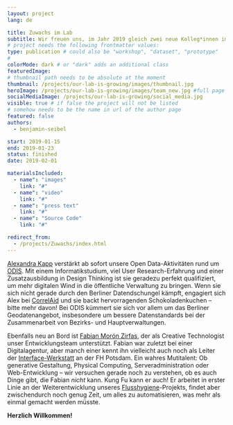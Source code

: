 ```yaml
---
layout: project
lang: de

title: Zuwachs im Lab
subtitle: Wir freuen uns, im Jahr 2019 gleich zwei neue Kolleg*innen im Lab zu begrüßen!
# project needs the following frontmatter values:
type: publication # could also be "workshop", "dataset", "prototype"
#
colorMode: dark # or "dark" adds an additional class
featuredImage:
# thumbnail path needs to be absolute at the moment
thumbnail: /projects/our-lab-is-growing/images/thumbnail.jpg
heroImage: /projects/our-lab-is-growing/images/team_new.jpg #full page url
socialMediaImage: /projects/our-lab-is-growing/social_media.jpg
visible: true # if false the project will not be listed
# somehow needs to be the name in url of the author page
featured: false
authors:
  - benjamin-seibel

start: 2019-01-15
end: 2019-01-23
status: finished
date: 2019-02-01

materialsIncluded:
  - name": "images"
    link: "#"
  - name": "video"
    link: "#"
  - name": "press text"
    link: "#"
  - name": "Source Code"
    link: "#"

redirect_from:
  - /projects/Zuwachs/index.html
---
```


[Alexandra Kapp](https://twitter.com/lxndrkp) verstärkt ab sofort unsere Open Data-Aktivitäten rund um [ODIS](http://odis-berlin.de/). Mit einem Informatikstudium, viel User Research-Erfahrung und einer Zusatzausbildung in Design Thinking ist sie geradezu perfekt qualifiziert, um mehr digitalen Wind in die öffentliche Verwaltung zu bringen. Wenn sie sich nicht gerade durch den Berliner Datendschungel kämpft, engagiert sich Alex bei [CorrelAid](https://correlaid.org/) und sie backt hervorragenden Schokoladenkuchen – bitte mehr davon! Bei ODIS kümmert sie sich vor allem um das Berliner Geodatenangebot, insbesondere um bessere Datenstandards bei der Zusammenarbeit von Bezirks- und Hauptverwaltungen.

Ebenfalls neu an Bord ist [Fabian Morón Zirfas](https://twitter.com/fmoronzirfas), der als Creative Technologist unser Entwicklungsteam unterstützt. Fabian war zuletzt bei einer Digitalagentur, aber manch einer kennt ihn vielleicht auch noch als Leiter der [Interface-Werkstatt](https://www.fh-potsdam.de/studieren/fachbereiche/design/werkstaetten/interface-werkstatt/) an der FH Potsdam. Ein wahres Mutitalent: Ob generative Gestaltung, Physical Computing, Serveradministration oder Web-Entwicklung – wir versuchen gerade noch zu verstehen, ob es auch Dinge gibt, die Fabian _nicht_ kann. Kung Fu kann er auch! Er arbeitet in erster Linie an der Weiterentwicklung unseres [Flusshygiene](http://badegewaesser-berlin.de/)\-Projekts, findet aber zwischendurch noch genug Zeit, um alles zu automatisieren, was mehr als einmal gemacht werden müsste.

**Herzlich Willkommen!**


